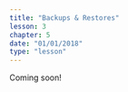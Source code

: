 ```yaml
---
title: "Backups & Restores"
lesson: 3
chapter: 5
date: "01/01/2018"
type: "lesson"
---
```


Coming soon!
